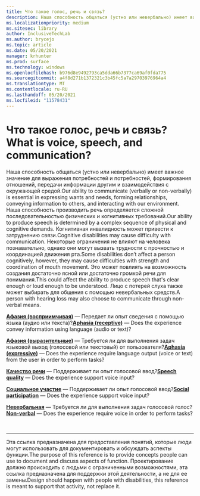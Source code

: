 ```yaml
---
title: Что такое голос, речь и связь?
description: Наша способность общаться (устно или невербально) имеет важное значение для выражения потребностей и потребностей, формирования отношений, передачи информации другим и взаимодействия с окружающей средой.
ms.localizationpriority: medium
ms.sitesec: library
author: InclusiveTechLab
ms.author: brycejo
ms.topic: article
ms.date: 05/20/2021
manager: krhunter
ms.prod: surface
ms.technology: windows
ms.openlocfilehash: b976d8e9492793ca5dda66b7377ca69af0fda775
ms.sourcegitcommit: a4f8d271b1372321c3b45fc5a7a29703976964a4
ms.translationtype: MT
ms.contentlocale: ru-RU
ms.lasthandoff: 05/20/2021
ms.locfileid: "11578431"
---
```

# <a name="what-is-voice-speech-and-communication"></a><span data-ttu-id="800cd-103">Что такое голос, речь и связь?</span><span class="sxs-lookup"><span data-stu-id="800cd-103">What is voice, speech, and communication?</span></span>

<span data-ttu-id="800cd-104">Наша способность общаться (устно или невербально) имеет важное значение для выражения потребностей и потребностей, формирования отношений, передачи информации другим и взаимодействия с окружающей средой.</span><span class="sxs-lookup"><span data-stu-id="800cd-104">Our ability to communicate (verbally or non-verbally) is essential in expressing wants and needs, forming relationships, conveying information to others, and interacting with our environment.</span></span> <span data-ttu-id="800cd-105">Наша способность производить речь определяется сложной последовательностью физических и когнитивных требований.</span><span class="sxs-lookup"><span data-stu-id="800cd-105">Our ability to produce speech is determined by a complex sequence of physical and cognitive demands.</span></span> <span data-ttu-id="800cd-106">Когнитивная инвалидность может привести к затруднению связи.</span><span class="sxs-lookup"><span data-stu-id="800cd-106">Cognitive disabilities may cause difficulty with communication.</span></span> <span data-ttu-id="800cd-107">Некоторые ограничения не влияют на человека познавательно, однако они могут вызвать трудности с прочностью и координацией движения рта.</span><span class="sxs-lookup"><span data-stu-id="800cd-107">Some disabilities don’t affect a person cognitively, however, they may cause difficulties with strength and coordination of mouth movement.</span></span> <span data-ttu-id="800cd-108">Это может повлиять на возможность создания достаточно ясной или достаточно громкой речи для понимания.</span><span class="sxs-lookup"><span data-stu-id="800cd-108">This could affect the ability to produce speech that's clear enough or loud enough to be understood.</span></span> <span data-ttu-id="800cd-109">Лицо с потерей слуха также может выбирать для общения с помощью невербальных средств.</span><span class="sxs-lookup"><span data-stu-id="800cd-109">A person with hearing loss may also choose to communicate through non-verbal means.</span></span>

<span data-ttu-id="800cd-110">**[Афазия (восприимчивая)](voice-speech-communication-aphasia-receptive.md)** &mdash; Передает ли опыт сведения с помощью языка (аудио или текста)?</span><span class="sxs-lookup"><span data-stu-id="800cd-110">**[Aphasia (receptive)](voice-speech-communication-aphasia-receptive.md)** &mdash; Does the experience convey information using language (audio or text)?</span></span>

<span data-ttu-id="800cd-111">**[Афазия (выразительные)](voice-speech-communication-aphasia-expressive.md)** &mdash; Требуется ли для выполнения задач языковой выход (голосовой или текстовый) от пользователя?</span><span class="sxs-lookup"><span data-stu-id="800cd-111">**[Aphasia (expressive)](voice-speech-communication-aphasia-expressive.md)** &mdash; Does the experience require language output (voice or text) from the user in order to perform tasks?</span></span>

<span data-ttu-id="800cd-112">**[Качество речи](voice-speech-communication-speech-quality.md)** &mdash; Поддерживает ли опыт голосовой ввод?</span><span class="sxs-lookup"><span data-stu-id="800cd-112">**[Speech quality](voice-speech-communication-speech-quality.md)** &mdash; Does the experience support voice input?</span></span>

<span data-ttu-id="800cd-113">**[Социальное участие](voice-speech-communication-social-participation.md)** &mdash; Поддерживает ли опыт голосовой ввод?</span><span class="sxs-lookup"><span data-stu-id="800cd-113">**[Social participation](voice-speech-communication-social-participation.md)** &mdash; Does the experience support voice input?</span></span>

<span data-ttu-id="800cd-114">**[Невербальная](voice-speech-communication-non-verbal.md)** &mdash; Требуется ли для выполнения задач голосовой голос?</span><span class="sxs-lookup"><span data-stu-id="800cd-114">**[Non-verbal](voice-speech-communication-non-verbal.md)** &mdash; Does the experience require voice in order to perform tasks?</span></span>

&nbsp;

[comment]: # (Заявление footer)
___
<span data-ttu-id="800cd-116">Эта ссылка предназначена для предоставления понятий, которые люди могут использовать для документировать и обсуждать аспекты функции.</span><span class="sxs-lookup"><span data-stu-id="800cd-116">The purpose of this reference is to provide concepts people can use to document and discuss aspects of function.</span></span> <span data-ttu-id="800cd-117">Проектирование должно происходить с людьми с ограниченными возможностями, эта ссылка предназначена для поддержки этой деятельности, а не для ее замены.</span><span class="sxs-lookup"><span data-stu-id="800cd-117">Design should happen with people with disabilities, this reference is meant to support that activity, not replace it.</span></span> 